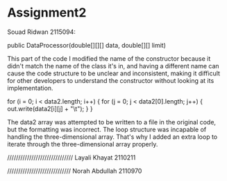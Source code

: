 # Assignment2


Souad Ridwan 2115094:

public DataProcessor(double[][][] data, double[][] limit)

This part of the code I modified the name of the constructor because it didn't match the name of the class it's in, and having a different name can cause the code structure to be unclear and inconsistent, making it difficult for other developers to understand the constructor without looking at its implementation.


for (i = 0; i < data2.length; i++) {
    for (j = 0; j < data2[0].length; j++) {
        out.write(data2[i][j] + "\t");
    }
}

The data2 array was attempted to be written to a file in the original code, but the formatting was incorrect. The loop structure was incapable of handling the three-dimensional array. That's why I added an extra loop to iterate through the three-dimensional array properly.









//////////////////////////////
Layali Khayat 2110211










/////////////////////////////
Norah Abdullah 2110970


